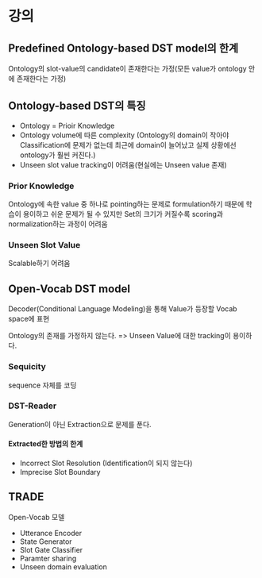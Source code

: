 # 강의

## Predefined Ontology-based DST model의 한계
Ontology의 slot-value의 candidate이 존재한다는 가정(모든 value가 ontology 안에 존재한다는 가정)

## Ontology-based DST의 특징
- Ontology = Prioir Knowledge
- Ontology volume에 따른 complexity (Ontology의 domain이 작아야 Classification에 문제가 없는데 최근에 domain이 늘어났고 실제 상황에선 ontology가 훨씬 커진다.)
- Unseen slot value tracking이 어려움(현실에는 Unseen value 존재)

### Prior Knowledge
Ontology에 속한 value 중 하나로 pointing하는 문제로 formulation하기 때문에 학습이 용이하고 쉬운 문제가 될 수 있지만 Set의 크기가 커질수록 scoring과 normalization하는 과정이 어려움

### Unseen Slot Value
Scalable하기 어려움

## Open-Vocab DST model
Decoder(Conditional Language Modeling)을 통해 Value가 등장할 Vocab space에 표현

Ontology의 존재를 가정하지 않는다. => Unseen Value에 대한 tracking이 용이하다.

### Sequicity
sequence 자체를 코딩

### DST-Reader
Generation이 아닌 Extraction으로 문제를 푼다.

#### Extracted한 방법의 한계
- Incorrect Slot Resolution (Identification이 되지 않는다)
- Imprecise Slot Boundary

## TRADE
Open-Vocab 모델

- Utterance Encoder
- State Generator
- Slot Gate Classifier
- Paramter sharing
- Unseen domain evaluation


